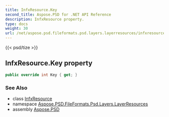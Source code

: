 ```yaml
---
title: InfxResource.Key
second_title: Aspose.PSD for .NET API Reference
description: InfxResource property. 
type: docs
weight: 30
url: /net/aspose.psd.fileformats.psd.layers.layerresources/infxresource/key/
---
```

{{< psd/tize >}}
## InfxResource.Key property

```csharp
public override int Key { get; }
```

### See Also

* class [InfxResource](../)
* namespace [Aspose.PSD.FileFormats.Psd.Layers.LayerResources](../../infxresource/)
* assembly [Aspose.PSD](../../../)


